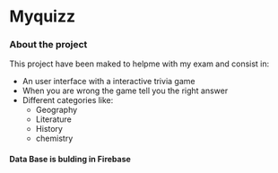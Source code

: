# Myquizz

### About the project

This project have been maked to helpme with my exam and consist in:

- An user interface with a interactive trivia game
- When you are wrong the game tell you the right answer
- Different categories like:
	- Geography
	- Literature
	- History
	- chemistry



#### Data Base is bulding in Firebase

